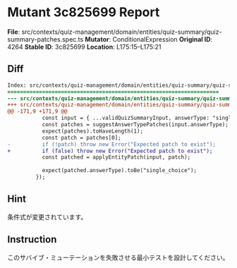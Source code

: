 # Mutant 3c825699 Report

**File**: src/contexts/quiz-management/domain/entities/quiz-summary/quiz-summary-patches.spec.ts
**Mutator**: ConditionalExpression
**Original ID**: 4264
**Stable ID**: 3c825699
**Location**: L175:15–L175:21

## Diff

```diff
Index: src/contexts/quiz-management/domain/entities/quiz-summary/quiz-summary-patches.spec.ts
===================================================================
--- src/contexts/quiz-management/domain/entities/quiz-summary/quiz-summary-patches.spec.ts	original
+++ src/contexts/quiz-management/domain/entities/quiz-summary/quiz-summary-patches.spec.ts	mutated #4264
@@ -171,9 +171,9 @@
           const input = { ...validQuizSummaryInput, answerType: "single" };
           const patches = suggestAnswerTypePatches(input.answerType);
           expect(patches).toHaveLength(1);
           const patch = patches[0];
-          if (!patch) throw new Error("Expected patch to exist");
+          if (false) throw new Error("Expected patch to exist");
           const patched = applyEntityPatch(input, patch);
 
           expect(patched.answerType).toBe("single_choice");
         });
```

## Hint

条件式が変更されています。

## Instruction

このサバイブ・ミューテーションを失敗させる最小テストを設計してください。
